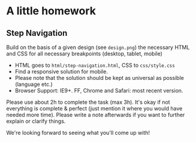 A little homework
=================

Step Navigation
---------------

Build on the basis of a given design (see `design.png`) the necessary HTML and CSS for all necessary breakpoints (desktop, tablet, mobile)

* HTML goes to `html/step-navigation.html`, CSS to `css/style.css`
* Find a responsive solution for mobile.
* Please note that the solution should be kept as universal as possible (language etc.)
* Browser Support: IE9+. FF, Chrome and Safari: most recent version.

Please use about 2h to complete the task (max 3h). It's okay if not everything is complete & perfect (just mention it where you would have needed more time). Please write a note afterwards if you want to further explain or clarify things.

We're looking forward to seeing what you'll come up with!
